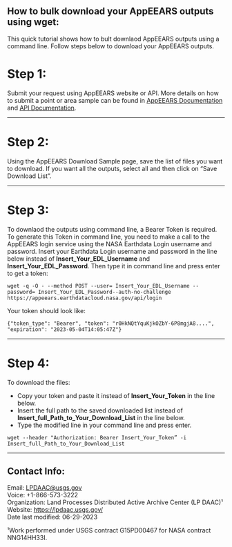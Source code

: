 ## How to bulk download your AppEEARS outputs using wget: 
This quick tutorial shows how to bult downlaod AppEEARS outputs using a command line. Follow steps below to download your AppEEARS outputs.  

# Step 1: 

Submit your request using AppEEARS website or API. More details on how to submit a point or area sample can be found in [AppEEARS Documentation](https://appeears.earthdatacloud.nasa.gov/help) and [API Documentation](https://appeears.earthdatacloud.nasa.gov/api/). 

---
# Step 2:

Using the AppEEARS Download Sample page, save the list of files you want to download. If you want all the outputs, select all and then click on “Save Download List”. 

---
# Step 3:
 
To downlaod the outputs using command line, a Bearer Token is required. To generate this Token in command line, you need to make a call to the AppEEARS login service using the NASA Earthdata Login username and password. Insert your Earthdata Login username and password in the line below instead of **Insert_Your_EDL_Username** and **Insert_Your_EDL_Password**. Then type it in command line and press enter to get a token:

`wget -q -O - --method POST --user= Insert_Your_EDL_Username --password= Insert_Your_EDL_Password--auth-no-challenge https://appeears.earthdatacloud.nasa.gov/api/login `

Your token should look like: 

`{"token_type": "Bearer", "token": "r0HkNQtYquKjkOZbY-6P8mgjA8....", "expiration": "2023-05-04T14:05:47Z"} `

---

# Step 4:

To download the files:  
 - Copy your token and paste it instead of **Insert_Your_Token** in the line below.
 - Insert the full path to the saved downloaded list instead of **Insert_full_Path_to_Your_Download_List** in the line below.
 - Type the modified line in your command line and press enter.

`wget --header "Authorization: Bearer Insert_Your_Token” -i Insert_full_Path_to_Your_Download_List `


---

## Contact Info:  

Email: LPDAAC@usgs.gov  
Voice: +1-866-573-3222  
Organization: Land Processes Distributed Active Archive Center (LP DAAC)¹  
Website: <https://lpdaac.usgs.gov/>  
Date last modified: 06-29-2023  

¹Work performed under USGS contract G15PD00467 for NASA contract NNG14HH33I.  
